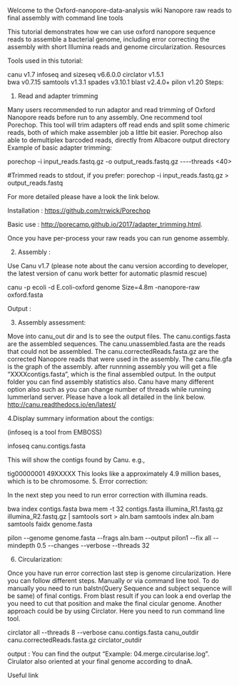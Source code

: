 Welcome to the Oxford-nanopore-data-analysis wiki
Nanopore raw reads to final assembly with command line tools

This tutorial demonstrates how we can use oxford nanopore sequence reads to assemble a bacterial genome, including error correcting the assembly with short Illumina reads and genome circularization. Resources

Tools used in this tutorial:

canu v1.7
infoseq and sizeseq v6.6.0.0
circlator v1.5.1 	
bwa v0.7.15
samtools v1.3.1
spades v3.10.1
blast v2.4.0+
pilon v1.20
Steps:

1. Read and adapter trimming

Many users recommended to run adaptor and read trimming of Oxford Nanopore reads before run to any assembly. One recommend tool Porechop. This tool will trim adapters off read ends and split some chimeric reads, both of which make assembler job a little bit easier. Porechop also able to demultiplex barcoded reads, directly from Albacore output directory Example of basic adapter trimming:

porechop -i input_reads.fastq.gz -o output_reads.fastq.gz ----threads <40>

#Trimmed reads to stdout, if you prefer: porechop -i input_reads.fastq.gz > output_reads.fastq

For more detailed please have a look the link below.

Installation : https://github.com/rrwick/Porechop

Basic use : http://porecamp.github.io/2017/adapter_trimming.html.

Once you have per-process your raw reads you can run genome assembly.

2. Assembly :

Use Canu v1.7 (please note about the canu version according to developer, the latest version of canu work better for automatic plasmid rescue)

<your path where canu installed> canu -p ecoli -d E.coli-oxford genome Size=4.8m -nanopore-raw oxford.fasta

Output :

3. Assembly assessment:

Move into canu_out dir and ls to see the output files. The canu.contigs.fasta are the assembled sequences. The canu.unassembled.fasta are the reads that could not be assembled. The canu.correctedReads.fasta.gz are the corrected Nanopore reads that were used in the assembly. The canu.file.gfa is the graph of the assembly. after runnning assembly you will get a file “XXXXcontigs.fasta”, which is the final assembled output. In the output folder you can find assembly statistics also. Canu have many different option also such as you can change number of threads while running lummerland server. Please have a look all detailed in the link below. http://canu.readthedocs.io/en/latest/

4.Display summary information about the contigs:

(infoseq is a tool from EMBOSS)

infoseq canu.contigs.fasta

This will show the contigs found by Canu. e.g.,

tig00000001 49XXXXX This looks like a approximately 4.9 million bases, which is to be chromosome.
5. Error correction:

In the next step you need to run error correction with illumina reads.

bwa index contigs.fasta bwa mem -t 32 contigs.fasta illumina_R1.fastq.gz illumina_R2.fastq.gz | samtools sort > aln.bam samtools index aln.bam samtools faidx genome.fasta

pilon --genome genome.fasta --frags aln.bam --output pilon1 --fix all --mindepth 0.5 --changes --verbose --threads 32

6. Circularization:

Once you have run error correction last step is genome circularization. Here you can follow different steps. Manually or via command line tool. To do manually you need to run balstn(Query Sequence and subject sequence will be same) of final contigs. From blast result if you can look a end overlap the you need to cut that position and make the final cicular genome. Another approach could be by using Circlator. Here you need to run command line tool.

circlator all --threads 8 --verbose canu.contigs.fasta canu_outdir canu.correctedReads.fasta.gz circlator_outdir

output : You can find the output “Example: 04.merge.circularise.log”. Cirulator also oriented at your final genome according to dnaA.

Useful link
